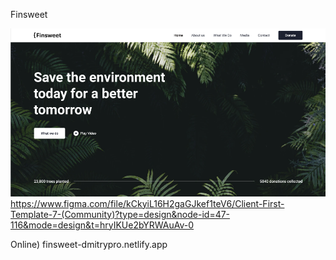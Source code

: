 Finsweet

![Alt text](image.png)
https://www.figma.com/file/kCkyiL16H2gaGJkef1teV6/Client-First-Template-7-(Community)?type=design&node-id=47-116&mode=design&t=hryIKUe2bYRWAuAv-0

Online)
finsweet-dmitrypro.netlify.app
